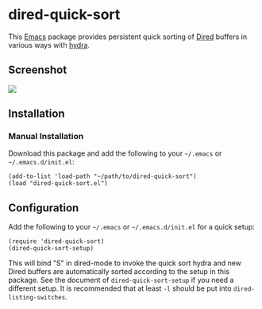 # dired-quick-sort

This [Emacs][] package provides persistent quick sorting of [Dired][] buffers in various ways with
[hydra][].

## Screenshot

![](https://gitlab.com/xuhdev/dired-quick-sort/raw/master/screenshot.png)

## Installation

### Manual Installation

Download this package and add the following to your `~/.emacs` or `~/.emacs.d/init.el`:

    (add-to-list 'load-path "~/path/to/dired-quick-sort")
    (load "dired-quick-sort.el")

## Configuration

Add the following to your `~/.emacs` or `~/.emacs.d/init.el` for a quick setup:

    (require 'dired-quick-sort)
    (dired-quick-sort-setup)

This will bind "S" in dired-mode to invoke the quick sort hydra and new Dired buffers are
automatically sorted according to the setup in this package. See the document of
`dired-quick-sort-setup` if you need a different setup. It is recommended that at least `-l` should
be put into `dired-listing-switches`.


[Emacs]: https://www.gnu.org/software/emacs/
[Dired]: https://www.gnu.org/software/emacs/manual/html_node/emacs/Dired.html
[hydra]: https://github.com/abo-abo/hydra
